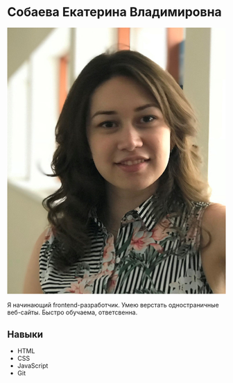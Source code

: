# Собаева Екатерина Владимировна

![foto](img/foto.jpg)

Я начинающий frontend-разработчик. Умею верстать одностраничные веб-сайты. Быстро обучаема, ответсвенна. 


## Навыки

- HTML
- CSS 
- JavaScript
- Git